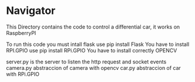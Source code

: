 # Navigator

This Directory contains the code to control a differential car, it works on
RaspberryPI


To run this code you must intall flask use pip install Flask
You have to install RPI.GPIO use pip install RPi.GPIO
You have to install correctly OPENCV

server.py is the server to listen the http request and socket events
camera.py abstraccion of camera with opencv
car.py abstraccion of car with RPi.GPIO
